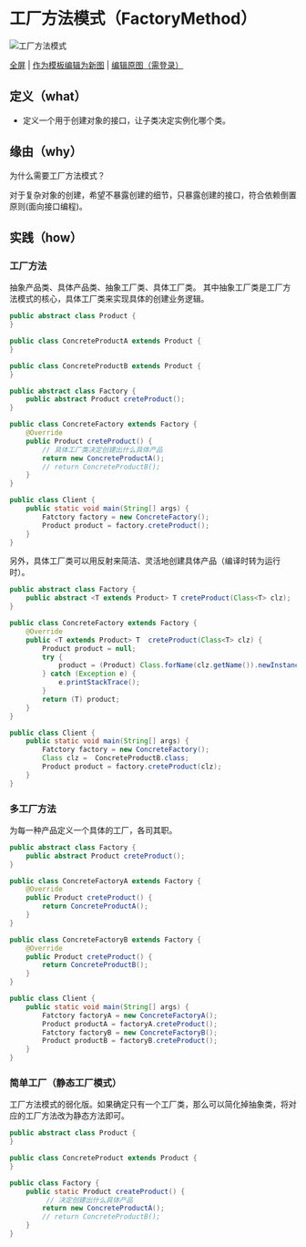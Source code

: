 # 工厂方法模式（FactoryMethod）

![工厂方法模式](https://raw.githubusercontents.com/CodePoem/VDesignPatterns/master/docs/drawio/FactoryMethod.png)

<a href = "https://www.draw.io/?lightbox=1#Uhttps://raw.githubusercontents.com/CodePoem/VDesignPatterns/master/docs/drawio/FactoryMethod.png">全屏</a> |
<a href = "https://www.draw.io/#Uhttps://raw.githubusercontents.com/CodePoem/VDesignPatterns/master/docs/drawio/FactoryMethod.png">作为模板编辑为新图</a> |
<a href = "https://www.draw.io/#HCodePoem/VDesignPatterns/master/docs/drawio/FactoryMethod.drawio">编辑原图（需登录）</a>

## 定义（what）

- 定义一个用于创建对象的接口，让子类决定实例化哪个类。

## 缘由（why）

为什么需要工厂方法模式？

对于复杂对象的创建，希望不暴露创建的细节，只暴露创建的接口，符合依赖倒置原则(面向接口编程)。

## 实践（how）

### 工厂方法

抽象产品类、具体产品类、抽象工厂类、具体工厂类。
其中抽象工厂类是工厂方法模式的核心，具体工厂类来实现具体的创建业务逻辑。

```java
public abstract class Product {
}

public class ConcreteProductA extends Product {
}

public class ConcreteProductB extends Product {
}
```

```java
public abstract class Factory {
    public abstract Product creteProduct();
}

public class ConcreteFactory extends Factory {
    @Override
    public Product creteProduct() {
        // 具体工厂类决定创建出什么具体产品
        return new ConcreteProductA();
        // return ConcreteProductB();
    }
}
```

```java
public class Client {
    public static void main(String[] args) {
        Fatctory factory = new ConcreteFactory();
        Product product = factory.creteProduct();
    }
}
```

另外，具体工厂类可以用反射来简洁、灵活地创建具体产品（编译时转为运行时）。

```java
public abstract class Factory {
    public abstract <T extends Product> T creteProduct(Class<T> clz);
}

public class ConcreteFactory extends Factory {
    @Override
    public <T extends Product> T  creteProduct(Class<T> clz) {
        Product product = null;
        try {
            product = (Product) Class.forName(clz.getName()).newInstance();
        } catch (Exception e) {
            e.printStackTrace();
        }
        return (T) product;
    }
}
```

```java
public class Client {
    public static void main(String[] args) {
        Fatctory factory = new ConcreteFactory();
        Class clz =  ConcreteProductB.class;
        Product product = factory.creteProduct(clz);
    }
}
```

### 多工厂方法

为每一种产品定义一个具体的工厂，各司其职。

```java
public abstract class Factory {
    public abstract Product creteProduct();
}

public class ConcreteFactoryA extends Factory {
    @Override
    public Product creteProduct() {
        return ConcreteProductA();
    }
}

public class ConcreteFactoryB extends Factory {
    @Override
    public Product creteProduct() {
        return ConcreteProductB();
    }
}
```

```java
public class Client {
    public static void main(String[] args) {
        Fatctory factoryA = new ConcreteFactoryA();
        Product productA = factoryA.creteProduct();
        Fatctory factoryB = new ConcreteFactoryB();
        Product productB = factoryB.creteProduct();
    }
}
```

### 简单工厂（静态工厂模式）

工厂方法模式的弱化版。如果确定只有一个工厂类，那么可以简化掉抽象类，将对应的工厂方法改为静态方法即可。

```java
public abstract class Product {
}

public class ConcreteProduct extends Product {
}

public class Factory {
    public static Product createProduct() {
         // 决定创建出什么具体产品
        return new ConcreteProductA();
        // return ConcreteProductB();
    }
}
```
